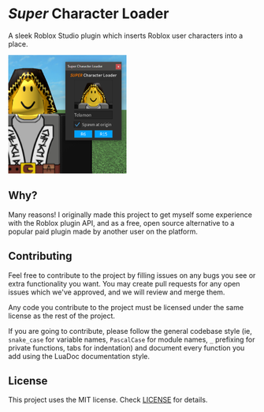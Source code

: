 # *Super* Character Loader
A sleek Roblox Studio plugin which inserts Roblox user characters into a place.

<img width="240" height="240" src="https://raw.githubusercontent.com/LucasWolschick/SuperCharacterLoader/main/icon.png" alt="Plugin icon">

## Why?
Many reasons! I originally made this project to get myself some experience with the Roblox plugin API, and as a free, open source alternative to a popular paid plugin made by another user on the platform.

## Contributing
Feel free to contribute to the project by filling issues on any bugs you see or extra functionality you want. You may create pull requests for any open issues which we've approved, and we will review and merge them.

Any code you contribute to the project must be licensed under the same license as the rest of the project.

If you are going to contribute, please follow the general codebase style (ie, `snake_case` for variable names, `PascalCase` for module names, `_` prefixing for private functions, tabs for indentation) and document every function you add using the LuaDoc documentation style.

## License
This project uses the MIT license. Check [LICENSE](https://www.github.com/LucasWolschick/SuperCharacterLoader/blob/master/LICENSE) for details.
